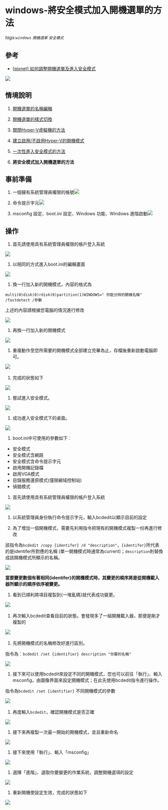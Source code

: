 # windows-將安全模式加入開機選單的方法
###### tags:`windows` `開機選單` `安全模式`

## 參考
  - [[pixnet] 如何調整開機選單及進入安全模式](http://george017.pixnet.net/blog/post/111217963-如何調整開機選單及進入安全模式)

![](https://raw.githubusercontent.com/neslxzhen/Note/master/img/windows-如何調整開機選單及進入安全模式/1.png)

## 情境說明
1. [開機選單的名稱編輯](/windows-開機選單的名稱編輯.md)

2. [開機選單的樣式切換](/windows-切換開機選單樣式的方法.md)

3. [關閉Hyper-V虛擬機的方法](/windows-關閉Hyper-V虛擬機的方法.md)

4. [建立啟用/不啟用Hyper-V的開機模式](/windows-建立啟用或不啟用Hyper-V的開機模式.md)

5. [一次性進入安全模式的方法](/windows-一次性進入安全模式的方法.md)

6. **將安全模式加入開機選單的方法**

## 事前準備
1. 一個擁有系統管理員權限的帳號![](https://raw.githubusercontent.com/neslxzhen/Note/master/img/windows-如何調整開機選單及進入安全模式/2.png)

2. 命令提示字元![](https://raw.githubusercontent.com/neslxzhen/Note/master/img/windows-如何調整開機選單及進入安全模式/3.png)

3. msconfig 設定、boot.ini 設定、Windows 功能、Windows 進階啟動![](https://raw.githubusercontent.com/neslxzhen/Note/master/img/windows-如何調整開機選單及進入安全模式/4.png)


## 操作

1. 首先請使用具有系統管理員權限的帳戶登入系統

![](https://raw.githubusercontent.com/neslxzhen/Note/master/img/windows-如何調整開機選單及進入安全模式/43.png)

1. 以相同的方式進入boot.ini的編輯畫面

![](https://raw.githubusercontent.com/neslxzhen/Note/master/img/windows-如何調整開機選單及進入安全模式/44.png)

1. 換一行加入新的開機模式，內容的格式為

`multi(0)disk(0)rdisk(0)partition(1)WINDOWS=" 你能分辨的開機名稱" /fastdetect /參數`

上述的內容請根據您電腦的情況進行修改

![](https://raw.githubusercontent.com/neslxzhen/Note/master/img/windows-如何調整開機選單及進入安全模式/45.png)

1. 再換一行加入新的開機模式

![](https://raw.githubusercontent.com/neslxzhen/Note/master/img/windows-如何調整開機選單及進入安全模式/46.png)

1. 重複動作至您所需要的開機模式全部建立完畢為止，存檔後重新啟動電腦即可。

![](https://raw.githubusercontent.com/neslxzhen/Note/master/img/windows-如何調整開機選單及進入安全模式/47.png) 

1. 完成的狀態如下

![](https://raw.githubusercontent.com/neslxzhen/Note/master/img/windows-如何調整開機選單及進入安全模式/48.png)

1. 嘗試進入安全模式。

![](https://raw.githubusercontent.com/neslxzhen/Note/master/img/windows-如何調整開機選單及進入安全模式/49.png)

1. 成功進入安全模式下的桌面。

![](https://raw.githubusercontent.com/neslxzhen/Note/master/img/windows-如何調整開機選單及進入安全模式/50.png)

1. boot.ini中可使用的參數如下︰

 - 安全模式
 - 安全模式含網路
 - 安全模式含命令提示字元
 - 啟用開機記錄檔
 - 啟用VGA模式
 - 目錄服務還原模式(僅限網域控制站)
 - 偵錯模式

1. 首先請使用具有系統管理員權限的帳戶登入系統

![](https://raw.githubusercontent.com/neslxzhen/Note/master/img/windows-如何調整開機選單及進入安全模式/51.png)

1. 以系統管理員身份執行命令提示字元，輸入bcdedit以顯示目前的設定

1. 為了增加一個開機模式，需要先利用指令把現有的開機模式複製一份再進行修改

該指令為`bcdedit /copy {identifer} /d "description"`，`{identifer}`所代表的是identifer所對應的名稱 (單一開機模式時通常為current)；`description`則替換成該開機模式所顯示的名稱。

![](https://raw.githubusercontent.com/neslxzhen/Note/master/img/windows-如何調整開機選單及進入安全模式/52.png)

**當要變更數個有著相同{identifer}的開機模式時，其變更的順序將是從開機載入器所顯示的順序依序被變更。**

1. 看到已順利將項目複製到{一堆亂碼}就代表成功變更。

![](https://raw.githubusercontent.com/neslxzhen/Note/master/img/windows-如何調整開機選單及進入安全模式/53.png) 

1. 再次輸入bcdedit查看目前的狀態。會發現多了一組開機載入器，那便是剛才複製的

![](https://raw.githubusercontent.com/neslxzhen/Note/master/img/windows-如何調整開機選單及進入安全模式/54.png) 

1. 先將開機模式的名稱修改好進行區別。

指令為︰`bcdedit /set {identifier} description "你要的名稱"`

![](https://raw.githubusercontent.com/neslxzhen/Note/master/img/windows-如何調整開機選單及進入安全模式/55.png)

1. 接下來可以使用bcdedit來設定不同的開機模式，您也可以前往「執行」、輸入msconfig，由圖像界面來設定開機模式；在此先使用bcdedit指令進行操作。

指令為`bcdedit /set {identifier}` 不同開機模式的參數

![](https://raw.githubusercontent.com/neslxzhen/Note/master/img/windows-如何調整開機選單及進入安全模式/56.png) 

1. 再度輸入`bcdedit`，確認開機模式是否正確

![](https://raw.githubusercontent.com/neslxzhen/Note/master/img/windows-如何調整開機選單及進入安全模式/57.png)

1. 接下來再複製一次最一開始的開機模式，並且重新命名

![](https://raw.githubusercontent.com/neslxzhen/Note/master/img/windows-如何調整開機選單及進入安全模式/58.png)

1. 接下來使用「執行」、輸入「msconfig」

![](https://raw.githubusercontent.com/neslxzhen/Note/master/img/windows-如何調整開機選單及進入安全模式/59.png)

1. 選擇「進階」、選取你要變更的作業系統，調整開機選項的設定

![](https://raw.githubusercontent.com/neslxzhen/Note/master/img/windows-如何調整開機選單及進入安全模式/60.png)

1. 重新開機使設定生效，完成的狀態如下

![](https://raw.githubusercontent.com/neslxzhen/Note/master/img/windows-如何調整開機選單及進入安全模式/61.png) 
